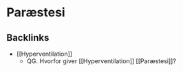 # Paræstesi

## Backlinks
* [[Hyperventilation]]
	* QG. Hvorfor giver [[Hyperventilation]] [[Paræstesi]]?

<!-- {BearID:2AA824DD-DBCB-48E6-A8A1-8BB866F09E0A-37279-00005DE8A3258D1B} -->
